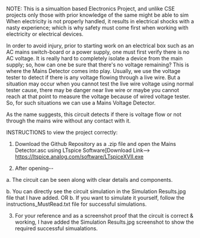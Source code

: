 NOTE: This is a simualtion based Electronics Project, and unlike CSE projects only those with prior knowledge of the same might be able to sim
When electricity is not properly handled, it results in electrical shocks with a nasty experience; which is why safety must come first when working with electricity or electrical devices. 

In order to avoid injury, prior to starting work on an electrical box such as an AC mains switch-board or a power supply, one must first verify there is no AC voltage. It is really hard to completely isolate a device from the main supply; so, how can one be sure that there's no voltage remaining? This is where the Mains Detector comes into play.
Usually, we use the voltage tester to detect if there is any voltage flowing through a live wire. But a situation may occur when you cannot test the live wire voltage using normal tester cause, there may be danger near live wire or maybe you cannot reach at that point to measure the voltage because of wired voltage tester. So, for such situations we can use a Mains Voltage Detector.

As the name suggests, this circuit detects if there is voltage flow or not through the mains wire without any contact with it. 

INSTRUCTIONS to view the project correctly:
1) Download the Github Repository as a .zip file and open the Mains Detector.asc using LTspice Software[Download Link--> https://ltspice.analog.com/software/LTspiceXVII.exe

2) After opening--

a. The circuit can be seen along with clear details and components.

b. You can directly see the circuit simulation in the Simulation Results.jpg file that I have added.
OR
b. If you want to simulate it yourself, follow the instructions_MustRead.txt file for successful simulations.

3) For your reference and as a screenshot proof that the circuit is correct & working, I have added the Simulation Results.jpg screenshot to show the required successful simualations.
